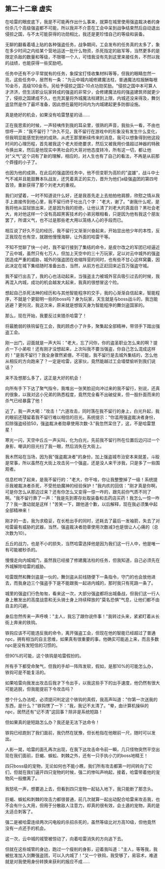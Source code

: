 ## 第二十二章 虚实

在哈雷的眼皮底下，我是不可能再作出什么事来，就算在城里使用强盗裁决者的身份杀几个高级强盗都不可能，所以我并不介意在工会中呆到战争结束然后自动退出侵掠之国，与不太可能获得的功勋相比，我还是更珍惜自己的等级和装备。

无聊的翻看着墙上贴的各种强盗任务，战争期间，工会发布的任务真的太多了，象在多少时间之内给某个营地运送一批什么物资，杀死指定的敌军等，当然更多的是限定杀敌的数量和等级，不限哪一个人，可惜我没有先到这里来接任务，不然以我的战绩，也能获得一些奖励吧。

任务中还有不少平常就有的任务，象探宝打怪收集材料等等，但我的眼睛忽然一亮，这些任务中，居然有一条："为云中城内城修建魔法柱，普通魔法柱报酬每根10金币，高级100金币。另给予侵掠之国2-10点功勋奖励。"侵掠之国中本可算人才济济，但生活职业玩家转成的强盗的非常少，会修建魔法柱的强盗建筑师就更少了，侵掠之国建成不久，也充其量将外城魔法柱建到上限，内城还没来得及，舞剑盗显然是作了最坏准备，因此想在最短时间内为内城建起更多防御设施。

真是绝好的机会，如果没有哈雷慧星的话……

正在我思索的时候，一声轻咦传到我的耳朵里，很熟的声音，我抬头一看，不由也惊呼一声："我不留行？"许久不见，我不留行在游戏中的形象没有发生什么变化，但我明显能感觉到他的成熟，从虎王那里断续传来的消息，我可以想象得到他这段时间的心理历程，首先被我这个老大拒绝要求，然后又被我用价值超过神器的特赦令换出来，然后是他现实中黑社会的大哥对他态度转冷，所有这一切，都让他对"义气"这个词有了新的理解，相应的，对人生也有了自己的看法，不再是从前那个莽撞的小子了。

也因为他的成熟，在此后的强盗团任务中，他不但变职为高阶的"盗雄"，战斗中士气不减并且能鼓舞本队战友，还凭着真正的实力，晋升为他们a级强盗团的第四号首领，重新获得了那个刘老大的重视。

我们对望着，一时不知道说什么好，还是我首先走上去拍拍他肩膀，欣慰之情从我手上直接传到他心里，我不留行终于吐出几个字："老大，谢了。"谢我什么呢，是我将他从监狱放出来，还是因为我的拒绝，让他认清了刘老大的真面目？黑社会老大，肯对他这样一个没有高超黑客技术的小弟另眼相看，只是因为他有我这个朋友罢了，所谓义气，也不过是那些老大用以笼络人心的手段而已。

相互说了好久不见的经历，我不留行又渐渐兴奋起来，开始显出他少年的本性，反正我现在也有空，就跟他慢慢海聊，让外面的哈雷干等。

不知不觉聊了快一小时，我不留行接到了集结的命令，是皮尔改之的军团已经逼近了云中城，虽然只有七万人，但加上天空中的三十万玩家，足以对云中城外的强盗团造成严重的威胁，城外的强盗团在收缩阵营的同时，也有些不甘心这样窝囊，因此决定在城下集结随时准备出击，当然，从前方也正赶回来近百万强盗守城。

我不留行出去了，我的心也活动起来，当强盗主力被城外官兵吸引过去的时候，我再混入内城，成功的机会越发大起来，我真的很想冒这个险。

想起自己杀死法神的经历和与其他智能程序的交手，我的心渐渐自信起来，智能程序，不就是个更聪明一些的boss吗？身为玩家，天生就是与boss战斗的，我岂能逃避？更何况，我这次来，原来就是想毁灭身为智能程序的舞剑盗国家的。

那么，现在开始，我要反过来猎杀哈雷了！

将最脆弱的铁钩留在工会，我的顾虑小了许多，聚集起全部精神，带领手下踏出强盗工会。

刚一出门，迎面就是一声大叫："老大，忘了问你，你的盗圣职业怎么来的啊？提点一下小弟啦！还有刚才没想起来，上次叫我不要当强盗，你自己怎么混成这样的！"是我不留行？我全身骤然紧绷，不可能，我不留行是去城外集结的，怎么他从相反的方向跑来了？一定是哈雷，这家伙，竟然能越过工会墙壁偷听到我们说话？

来不及想那么多了，这正是大好的机会！

向所有手下下达了聚气指令，我堆出一张笑脸迎向冲过来的我不留行，别说，还真的很象，以我对这小兄弟的熟悉程度，竟然完全看不出破绽来，但一股扑面而来的杀气已经暴露了他！

近了，我一声大喝："攻击！"六道攻击，同时落在我不留行的身上，白光升起，我的眼前还殘留着我不留行难以相信的目光。系统提示："你滥用强盗裁决者身份，扣除强盗经验50，强盗裁决者勋章使用次数-3."我忽然呆住了，这，不是哈雷慧星！

寒光一闪，天空中丘丘一声尖叫，化为白光，先前我不留行所在位置后边闪过一个身影，嘲讽的目光扫了我一眼，然后消失在大街上。

我木然站在当场，因为我"强盗裁决者"的身份，加上强盗城市治安本来就差，斗殴是常事，所以虽然在大街上攻击另一个强盗，还是没人来干涉我，只是多了一些围观者。

信息栏响了起来，是我不留行的："老大，你干啥，你让我整整掉了一级！系统提示我被裁决者杀死，不受抢劫魔神的经验保护！"我内疚的回信："刚才真是你啊，可是你怎么从那边过来？还有你怎么又变得一惊一咋的，跟先前你气质不同了啊。"我不留行靠了一声："我是先到寄存处取装备和去药店买药！我怎么一惊一咋了？我一激动就是这样！"苦笑一下，跟他道个歉，以后解释，现在我必须集中起全部精神来！

刚才的一击，我为求稳妥，在长枪出手的同时，还耗去了最后一发袖箭，失去了对哈雷最有威胁的武器，当然，强盗裁决者勋章使用次数减3也是很让人心痛的（总次数为10）。

丘丘的战力，也是不小的损失，当然哈雷选择他是因为我们这一行人中，他是唯一有可能被秒杀的。

慢慢走向内城城门，虽然我已经接了修建魔法柱的任务，但我知道，自己必须先在外城解除哈雷的威胁。

哈雷既然和舞剑盗是一伙的，舞剑盗从前线随便下一条指令，守门的也会放他进去，而我身边三个强盗手下是不能跟我一起进内城的，那时我只有死路一条了。

城里的强盗们行色匆匆，看来这一次，大部分强盗都将出城备战，但我们这一行人身上散发出的高度战意和无头骑士身上持续释放的"莫名恐惧"气息，让他们都不由自主的闪避。

身后忽然传来一声呼唤："主人，我忘了跟你说件事！"我转过头来，紧紧盯着从长街上奔来的铁钩。

铁钩应该不可能违反我的命令，离开强盗工会，但现在他的智能已经超过了普通npc，拥有相当的自主思维，如果真有很重要的事，他确实可能追上来，而且多数npc是没有发短信的习惯的。

但90%的可能，这个铁钩是哈雷假扮的。

所有手下都受命聚气，但我的手却一阵阵发软，假如，是那10%的可能怎么办，铁钩可是不能复活的。

如果哈雷向我发出攻击后我才下令出手，以我这些手下的出手速度，他仍然有很大可能逃脱，但我能提前下令攻击吗？

想个什么办法呢，必须提问判定这个铁钩的真假，我高声叫道："你第一次送我的东西，是什么？"铁钩愣了一下："我，我记不太清了。"晕，由计算机操纵的npc，居然还有"记不清"这回事？除非是系统短路！

但如果真的是短路怎么办？我还是无法下达命令！

铁钩已经跑到了我们面前，我仍然在犹豫，但长枪指在他眼前一尺，随时可以发出。

人影一晃，哈雷的面孔再次出现，在我下达攻击命令前一瞬，几只怪物突然平空出现在我们面前，巨蝎、蜈蚣、刺棘之外，还有一只手执小刀的boss地精王！

四只boss级的宠物，无论如何也不能小瞧，我们所有攻击都第一时间转向了它们，但就在我们逼开四只宠物的时候，强二的惨叫声响起，接着，哈雷带着他的宠物风一般撤离了。

我怒吼一声，想要追上去，但看到四只宠物一起钻入地下，我只能断了那念头。

巨蝎、蜈蚣和刺棘的攻击力都很普通，前几次就算一起出动配合哈雷来攻击我，也不会有什么大用，但用于分散敌人注意力，却真的很有效，会土遁的宠物，真的是太适合刺客了。

强二是被哈雷连续两次闪电般的杀招杀死的，虽然等级比对方高10级，但他竟然没有一点还手的机会。

这一次，云中城的城管被惊动了，向着哈雷消失的方向追下去。

但就在这些城管的身边，跑过一个瘦削的身影，迎着我叫道："主人，等等我，我被批准加入剑舞强盗团，可以入内城了！"又一个铁钩，我受够了，易容术，难道就是对我使用身份转换来获利的报应不成……


